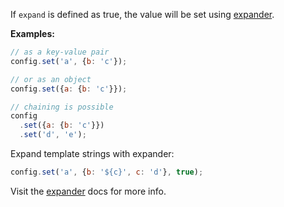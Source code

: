 If `expand` is defined as true, the value will be set using [expander].

**Examples:**

```js
// as a key-value pair
config.set('a', {b: 'c'});

// or as an object
config.set({a: {b: 'c'}});

// chaining is possible
config
  .set({a: {b: 'c'}})
  .set('d', 'e');
```

Expand template strings with expander:

```js
config.set('a', {b: '${c}', c: 'd'}, true);
```

Visit the [expander] docs for more info.


[expander]: https://github.com/tkellen/expander
[getobject]: https://github.com/cowboy/node-getobject